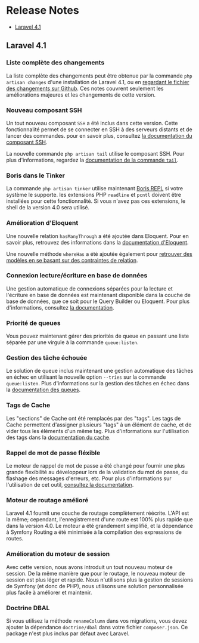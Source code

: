 # Release Notes

- [Laravel 4.1](#laravel-4.1)

<a name="laravel-4.1"></a>
## Laravel 4.1

### Liste complète des changements

La liste complète des changements peut être obtenue par la commande `php artisan changes` d'une installation de Laravel 4.1, ou en [regardant le fichier des changements sur Github](https://github.com/laravel/framework/blob/4.1/src/Illuminate/Foundation/changes.json). Ces notes couvrent seulement les améliorations majeures et les changements de cette version.

### Nouveau composant SSH

Un tout nouveau composant `SSH` a été inclus dans cette version. Cette fonctionnalité permet de se connecter en SSH à des serveurs distants et de lancer des commandes. pour en savoir plus, consultez [la documentation du composant SSH](/4.1/ssh).

La nouvelle commande `php artisan tail` utilise le composant SSH. Pour plus d'informations, regardez la  [documentation de la commande `tail`](http:///4.1/ssh#tailing-remote-logs).

### Boris dans le Tinker

La commande `php artisan tinker` utilise maintenant [Boris REPL](https://github.com/d11wtq/boris) si votre système le supporte. les extensions PHP `readline` et `pcntl` doivent être installées pour cette fonctionnalité. Si vous n'avez pas ces extensions, le shell de la version 4.0 sera utilisé.

### Amélioration d'Eloquent

Une nouvelle relation `hasManyThrough` a été ajoutée dans Eloquent. Pour en savoir plus, retrouvez des informations dans la [documentation d'Eloquent](/4.1/eloquent#has-many-through).

Une nouvelle méthode `whereHas` a été ajoutée également pour  [retrouver des modèles en se basant sur des contraintes de relation](/4.1/eloquent#querying-relations).

### Connexion lecture/écriture en base de données

Une gestion automatique de connexions séparées pour la lecture et l'écriture en base de données est maintenant disponible dans la couche de base de données, que ce soit pour le Query Builder ou Eloquent. Pour plus d'informations, consultez [la documentation](/4.1/database#read-write-connections).

### Priorité de queues

Vous pouvez maintenant gérer des priorités de queue en passant une liste séparée par une virgule à la commande `queue:listen`.

### Gestion des tâche échouée

Le solution de queue inclus maintenant une gestion automatique des tâches en échec en utilisant la nouvelle option `--tries` sur la commande `queue:listen`. Plus d'informations sur la gestion des tâches en échec dans la [documentation des queues](/4.1/queues#failed-jobs).

### Tags de Cache

Les "sections" de Cache ont été remplacés par des "tags". Les tags de Cache permettent d'assigner plusieurs "tags" à un élément de cache, et de vider tous les éléments d'un même tag. Plus d'informations sur l'utilisation des tags dans la [documentation du cache](/4.1/cache#cache-tags).

### Rappel de mot de passe fléxible

Le moteur de rappel de mot de passe a été changé pour fournir une plus grande flexibilité au développeur lors de la validation du mot de passe, du flashage des messages d'erreurs, etc. Pour plus d'informations sur l'utilisation de cet outil, [consultez la documentation](/4.1/security#password-reminders-and-reset).

### Moteur de routage amélioré

Laravel 4.1 fournit une couche de routage complètement réécrite. L'API est la même; cependant, l'enregistrement d'une route est 100% plus rapide que dans la version 4.0. Le moteur a été grandement simplifié, et la dépendance à Symfony Routing a été minimisée à la compilation des expressions de routes.

### Amélioration du moteur de session

Avec cette version, nous avons introduit un tout nouveau moteur de session. De la même manière que pour le routage, le nouveau moteur de session est plus léger et rapide. Nous n'utilisons plus la gestion de sessions de Symfony (et donc de PHP), nous utilisons une solution personnalisée plus facile à améliorer et maintenir.

### Doctrine DBAL

Si vous utilisez la méthode `renameColumn` dans vos migrations, vous devez ajouter la dépendance `doctrine/dbal` dans votre fichier `composer.json`. Ce package n'est plus inclus par défaut avec Laravel.
